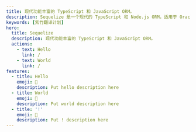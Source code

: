 ```yaml
---
title: 现代功能丰富的 TypeScript 和 JavaScript ORM。
description: Sequelize 是一个现代的 TypeScript 和 Node.js ORM，适用于 Oracle、Postgres、MySQL、MariaDB、SQLite和SQL Server 等多种数据库。它提供了可靠的事务支持、关系映射、快速和延迟加载、读取复制等功能。
keywords: [紫竹翻译计划]
hero:
  title: Sequelize
  description: 现代功能丰富的 TypeScript 和 JavaScript ORM。
  actions:
    - text: Hello
      link: /
    - text: World
      link: /
features:
  - title: Hello
    emoji: 💎
    description: Put hello description here
  - title: World
    emoji: 🌈
    description: Put world description here
  - title: '!'
    emoji: 🚀
    description: Put ! description here
---
```

